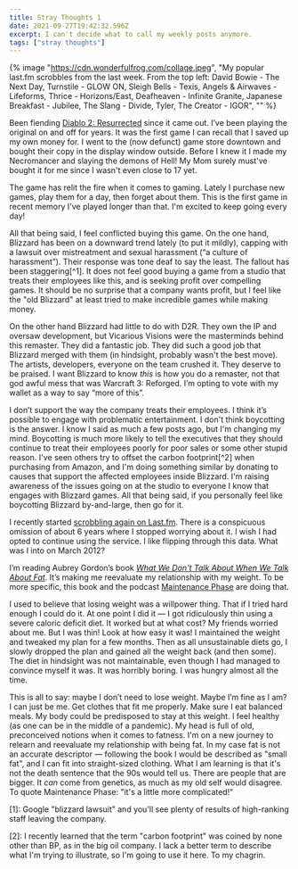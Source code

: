 ```yaml
---
title: Stray Thoughts 1
date: 2021-09-27T19:42:32.596Z
excerpt: I can't decide what to call my weekly posts anymore.
tags: ["stray thoughts"]
---
```


{% image "https://cdn.wonderfulfrog.com/collage.jpeg", "My popular last.fm scrobbles from the last week. From the top left: David Bowie - The Next Day, Turnstile - GLOW ON, Sleigh Bells - Texis, Angels & Airwaves - Lifeforms, Thrice - Horizons/East, Deafheaven - Infinite Granite, Japanese Breakfast - Jubilee, The Slang - Divide, Tyler, The Creator - IGOR", "" %}

Been fiending [Diablo 2: Resurrected][d2r] since it came out. I’ve been playing the original on and off for years. It was the first game I can recall that I saved up my own money for. I went to the (now defunct) game store downtown and bought their copy in the display window outside. Before I knew it I made my Necromancer and slaying the demons of Hell! My Mom surely must've bought it for me since I wasn't even close to 17 yet.

The game has relit the fire when it comes to gaming. Lately I purchase new games, play them for a day, then forget about them. This is the first game in recent memory I've played longer than that. I'm excited to keep going every day!

All that being said, I feel conflicted buying this game. On the one hand, Blizzard has been on a downward trend lately (to put it mildly), capping with a lawsuit over mistreatment and sexual harassment (“a culture of harassment”). Their response was tone deaf to say the least. The fallout has been staggering[^1]. It does not feel good buying a game from a studio that treats their employees like this, and is seeking profit over compelling games. It should be no surprise that a company wants profit, but I feel like the "old Blizzard" at least tried to make incredible games while making money.

On the other hand Blizzard had little to do with D2R. They own the IP and oversaw development, but Vicarious Visions were the masterminds behind this remaster. They did a fantastic job. They did such a good job that Blizzard merged with them (in hindsight, probably wasn't the best move). The artists, developers, everyone on the team crushed it. They deserve to be praised. I want Blizzard to know *this* is how you do a remaster, not that god awful mess that was Warcraft 3: Reforged. I’m opting to vote with my wallet as a way to say “more of this”.

I don’t support the way the company treats their employees. I think it’s possible to engage with problematic entertainment. I don't think boycotting is the answer. I know I said as much a few posts ago, but I'm changing my mind. Boycotting is much more likely to tell the executives that they should continue to treat their employees poorly for poor sales or some other stupid reason. I've seen others try to offset the carbon footprint[^2] when purchasing from Amazon, and I'm doing something similar by donating to causes that support the affected employees inside Blizzard. I'm raising awareness of the issues going on at the studio to everyone I know that engages with Blizzard games. All that being  said, if you personally feel like boycotting Blizzard by-and-large, then go for it.

I recently started [scrobbling again on Last.fm](https://www.last.fm/user/Keiroshin). There is a conspicuous omission of about 6 years where I stopped worrying about it. I wish I had opted to continue using the service. I like flipping through this data. What was I into on March 2012?

I’m reading Aubrey Gordon’s book *[What We Don't Talk About When We Talk About Fat](https://www.yourfatfriend.com/book)*. It’s making me reevaluate my relationship with my weight. To be more specific, this book and the podcast [Maintenance Phase](https://www.yourfatfriend.com/podcast) are doing that.

I used to believe that losing weight was a willpower thing. That if I tried hard enough I could do it. At one point I did it — I got ridiculously thin using a severe caloric deficit diet. It worked but at what cost? My friends worried about me. But I was thin! Look at how easy it was! I maintained the weight and tweaked my plan for a few months. Then as all unsustainable diets go, I slowly dropped the plan and gained all the weight back (and then some). The diet in hindsight was not maintainable, even though I had managed to convince myself it was. It was horribly boring. I was hungry almost all the time.

This is all to say: maybe I don’t need to lose weight. Maybe I’m fine as I am? I can just be me. Get clothes that fit me properly. Make sure I eat balanced meals. My body could be predisposed to stay at this weight. I feel healthy (as one can be in the middle of a pandemic). My head is full of old, preconceived notions when it comes to fatness. I'm on a new journey to relearn and reevaluate my relationship with being fat. In my case fat is not an accurate descriptor — following the book I would be described as "small fat", and I can fit into straight-sized clothing. What I am learning is that it's not the death sentence that the 90s would tell us. There are people that are bigger. It *can* come from genetics, as much as my old self would disagree. To quote Maintenance Phase: "it's a little more complicated!"

\[1]: Google "blizzard lawsuit" and you'll see plenty of results of high-ranking staff leaving the company.

\[2]: I recently learned that the term "carbon footprint" was coined by none other than BP, as in the big oil company. I lack a better term to describe what I'm trying to illustrate, so I'm going to use it here. To my chagrin.

[d2r]: https://diablo2.blizzard.com/en-us/
